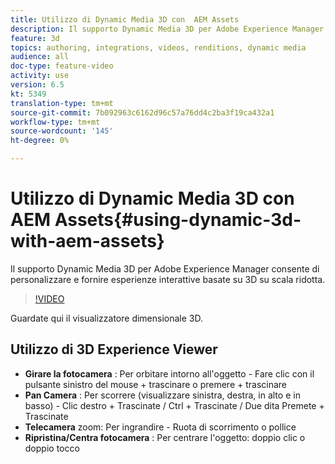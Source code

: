 ```yaml
---
title: Utilizzo di Dynamic Media 3D con  AEM Assets
description: Il supporto Dynamic Media 3D per Adobe Experience Manager consente di personalizzare e fornire esperienze interattive basate su 3D su scala ridotta
feature: 3d
topics: authoring, integrations, videos, renditions, dynamic media
audience: all
doc-type: feature-video
activity: use
version: 6.5
kt: 5349
translation-type: tm+mt
source-git-commit: 7b092963c6162d96c57a76dd4c2ba3f19ca432a1
workflow-type: tm+mt
source-wordcount: '145'
ht-degree: 0%

---
```



# Utilizzo di Dynamic Media 3D con  AEM Assets{#using-dynamic-3d-with-aem-assets}

Il supporto Dynamic Media 3D per Adobe Experience Manager consente di personalizzare e fornire esperienze interattive basate su 3D su scala ridotta.

>[!VIDEO](https://video.tv.adobe.com/v/35156/?quality=9&learn=on)

Guardate qui il visualizzatore [](http://s7d1.scene7.com/s7viewers/html5/DimensionalViewer.html?asset=DynamicmediaNA1/canBlue-2&amp;config=DynamicmediaNA1/Dimensional&amp;serverUrl=http://s7d1.scene7.com/is/image/&amp;contenturl=http://s7d1.scene7.com/is/content/) dimensionale 3D.


## Utilizzo di 3D Experience Viewer

* **Girare la fotocamera** : Per orbitare intorno all&#39;oggetto - Fare clic con il pulsante sinistro del mouse + trascinare o premere + trascinare
* **Pan Camera** : Per scorrere (visualizzare sinistra, destra, in alto e in basso) - Clic destro + Trascinate / Ctrl + Trascinate / Due dita Premete + Trascinate
* **Telecamera** zoom: Per ingrandire - Ruota di scorrimento o pollice
* **Ripristina/Centra fotocamera** : Per centrare l&#39;oggetto: doppio clic o doppio tocco